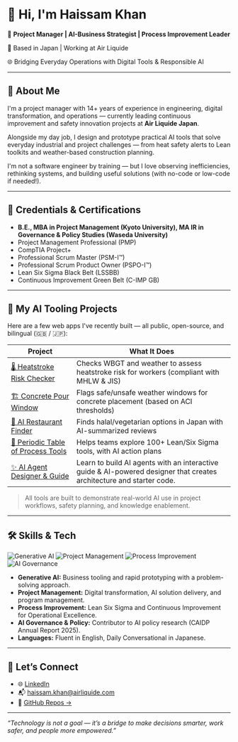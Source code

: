 # 👋 Hi, I'm Haissam Khan

🎯 **Project Manager | AI-Business Strategist | Process Improvement Leader**

📍 Based in Japan | Working at Air Liquide  

🌐 Bridging Everyday Operations with Digital Tools & Responsible AI

---

## 🧠 About Me

I'm a project manager with 14+ years of experience in engineering, digital transformation, and operations — currently leading continuous improvement and safety innovation projects at **Air Liquide Japan**.

Alongside my day job, I design and prototype practical AI tools that solve everyday industrial and project challenges — from heat safety alerts to Lean toolkits and weather-based construction planning.

I'm not a software engineer by training — but I love observing inefficiencies, rethinking systems, and building useful solutions (with no-code or low-code if needed!).

---

## 📜 Credentials & Certifications

-   **B.E., MBA in Project Management (Kyoto University), MA IR in Governance & Policy Studies (Waseda University)**
-   Project Management Professional (PMP)
-   CompTIA Project+
-   Professional Scrum Master (PSM-I™)
-   Professional Scrum Product Owner (PSPO-I™)
-   Lean Six Sigma Black Belt (LSSBB)
-   Continuous Improvement Green Belt (C-IMP GB)

---

## 🚀 My AI Tooling Projects

Here are a few web apps I've recently built — all public, open-source, and bilingual (🇬🇧 / 🇯🇵):

| Project | What It Does |
|--------|---------------|
| [🌡️ Heatstroke Risk Checker](https://khanhaissam.github.io/heatstroke-risk-checker/) | Checks WBGT and weather to assess heatstroke risk for workers (compliant with MHLW & JIS) |
| [🏗️ Concrete Pour Window](https://khanhaissam.github.io/concrete-pour-weather-window/) | Flags safe/unsafe weather windows for concrete placement (based on ACI thresholds) |
| [🍱 AI Restaurant Finder](https://khanhaissam.github.io/live-restaurant-finder/) | Finds halal/vegetarian options in Japan with AI-summarized reviews |
| [🧪 Periodic Table of Process Tools](https://khanhaissam.github.io/process-tools-periodic-table/) | Helps teams explore 100+ Lean/Six Sigma tools, with AI action plans |
| [✨ AI Agent Designer & Guide](https://khanhaissam.github.io/guide-to-building-agents/) | Learn to build AI agents with an interactive guide & AI-powered designer that creates architecture and starter code. |

> All tools are built to demonstrate real-world AI use in project workflows, safety planning, and knowledge enablement.

---

## 🛠️ Skills & Tech

![Generative AI](https://img.shields.io/badge/Generative_AI-Gemini_&_GPT-blue?style=for-the-badge&logo=google-gemini)
![Project Management](https://img.shields.io/badge/Project_Management-PMP_&_Agile-green?style=for-the-badge&logo=pmi)
![Process Improvement](https://img.shields.io/badge/Process_Improvement-Lean_Six_Sigma-purple?style=for-the-badge)
![AI Governance](https://img.shields.io/badge/AI_Governance-Policy_&_Ethics-lightgrey?style=for-the-badge)

- **Generative AI:** Business tooling and rapid prototyping with a problem-solving approach.
- **Project Management:** Digital transformation, AI solution delivery, and program management.
- **Process Improvement:** Lean Six Sigma and Continuous Improvement for Operational Excellence.
- **AI Governance & Policy:** Contributor to AI policy research (CAIDP Annual Report 2025).
- **Languages:** Fluent in English, Daily Conversational in Japanese.

---

## 💼 Let’s Connect

- 🌐 [LinkedIn](https://www.linkedin.com/in/haissam-khan/)
- 📬 [haissam.khan@airliquide.com](mailto:engr.haissam@msn.com)
- 📂 [GitHub Repos →](https://github.com/khanhaissam?tab=repositories)

---

_“Technology is not a goal — it’s a bridge to make decisions smarter, work safer, and people more empowered.”_
